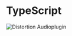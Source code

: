 # TypeScript
 

<img class="fit-picture"
     src="https://audiopluginshop.com/wp-content/uploads/2020/10/ProjectManager.png"
     alt="Distortion Audioplugin">
